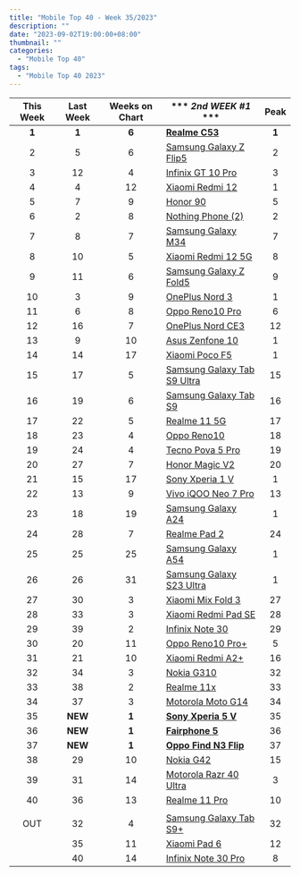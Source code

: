 ```yaml
---
title: "Mobile Top 40 - Week 35/2023"
description: ""
date: "2023-09-02T19:00:00+08:00"
thumbnail: ""
categories:
  - "Mobile Top 40"
tags:
  - "Mobile Top 40 2023"
---
```

<!--more-->
|**This Week**|**Last Week**|**Weeks on Chart**|*** *2nd WEEK #1* ***|**Peak**|
|:----:|:----:|:----:|----|:----:|
|**1**|**1**|**6**|**[Realme C53](https://www.gsmarena.com/realme_c53-12310.php)**|**1**|
|2|5|6|[Samsung Galaxy Z Flip5](https://www.gsmarena.com/samsung_galaxy_z_flip5-12252.php)|2|
|3|12|4|[Infinix GT 10 Pro](https://www.gsmarena.com/infinix_gt_10_pro-12451.php)|3|
|4|4|12|[Xiaomi Redmi 12](https://www.gsmarena.com/xiaomi_redmi_12-12328.php)|1|
|5|7|9|[Honor 90](https://www.gsmarena.com/honor_90-12297.php)|5|
|6|2|8|[Nothing Phone (2)](https://www.gsmarena.com/nothing_phone_(2)-12386.php)|2|
|7|8|7|[Samsung Galaxy M34](https://www.gsmarena.com/samsung_galaxy_m34_5g-11290.php)|7|
|8|10|5|[Xiaomi Redmi 12 5G](https://www.gsmarena.com/xiaomi_redmi_12_5g-12446.php)|8|
|9|11|6|[Samsung Galaxy Z Fold5](https://www.gsmarena.com/samsung_galaxy_z_fold5-12418.php)|9|
|10|3|9|[OnePlus Nord 3](https://www.gsmarena.com/oneplus_nord_3-12135.php)|1|
|11|6|8|[Oppo Reno10 Pro](https://www.gsmarena.com/oppo_reno10_pro-12413.php)|6|
|12|16|7|[OnePlus Nord CE3](https://www.gsmarena.com/oneplus_nord_ce3-11977.php)|12|
|13|9|10|[Asus Zenfone 10](https://www.gsmarena.com/asus_zenfone_10-12380.php)|1|
|14|14|17|[Xiaomi Poco F5](https://www.gsmarena.com/xiaomi_poco_f5-12258.php)|1|
|15|17|5|[Samsung Galaxy Tab S9 Ultra](https://www.gsmarena.com/samsung_galaxy_tab_s9_ultra-12217.php)|15|
|16|19|6|[Samsung Galaxy Tab S9](https://www.gsmarena.com/samsung_galaxy_tab_s9-12439.php)|16|
|17|22|5|[Realme 11 5G](https://www.gsmarena.com/realme_11_5g-12444.php)|17|
|18|23|4|[Oppo Reno10](https://www.gsmarena.com/oppo_reno10-12414.php)|18|
|19|24|4|[Tecno Pova 5 Pro](https://www.gsmarena.com/tecno_pova_5_pro-12448.php)|19|
|20|27|7|[Honor Magic V2](https://www.gsmarena.com/honor_magic_v2-12383.php)|20|
|21|15|17|[Sony Xperia 1 V](https://www.gsmarena.com/sony_xperia_1_v-12263.php)|1|
|22|13|9|[Vivo iQOO Neo 7 Pro](https://www.gsmarena.com/vivo_iqoo_neo_7_pro-12364.php)|13|
|23|18|19|[Samsung Galaxy A24](https://www.gsmarena.com/samsung_galaxy_a24_4g-12176.php)|1|
|24|28|7|[Realme Pad 2](https://www.gsmarena.com/realme_pad_2-12426.php)|24|
|25|25|25|[Samsung Galaxy A54](https://www.gsmarena.com/samsung_galaxy_a54-12070.php)|1|
|26|26|31|[Samsung Galaxy S23 Ultra](https://www.gsmarena.com/samsung_galaxy_s23_ultra-12024.php)|1|
|27|30|3|[Xiaomi Mix Fold 3](https://www.gsmarena.com/xiaomi_mix_fold_3-12468.php)|27|
|28|33|3|[Xiaomi Redmi Pad SE](https://www.gsmarena.com/xiaomi_redmi_pad_se-12466.php)|28|
|29|39|2|[Infinix Note 30](https://www.gsmarena.com/infinix_note_30-12288.php)|29|
|30|20|11|[Oppo Reno10 Pro+](https://www.gsmarena.com/oppo_reno10_pro+-12275.php)|5|
|31|21|10|[Xiaomi Redmi A2+](https://www.gsmarena.com/xiaomi_redmi_a2+-12197.php)|16|
|32|34|3|[Nokia G310](https://www.gsmarena.com/nokia_g310-12471.php)|32|
|33|38|2|[Realme 11x](https://www.gsmarena.com/realme_11x-12519.php)|33|
|34|37|3|[Motorola Moto G14](https://www.gsmarena.com/motorola_moto_g14-12447.php)|34|
|35|**NEW**|**1**|**[Sony Xperia 5 V](https://www.gsmarena.com/sony_xperia_5_v-12534.php)**|35|
|36|**NEW**|**1**|**[Fairphone 5](https://www.gsmarena.com/fairphone_5-12540.php)**|36|
|37|**NEW**|**1**|**[Oppo Find N3 Flip](https://www.gsmarena.com/oppo_find_n3_flip-12531.php)**|37|
|38|29|10|[Nokia G42](https://www.gsmarena.com/nokia_g42-12381.php)|15|
|39|31|14|[Motorola Razr 40 Ultra](https://www.gsmarena.com/motorola_razr_40_ultra-12169.php)|3|
|40|36|13|[Realme 11 Pro](https://www.gsmarena.com/realme_11_pro-12261.php)|10|
||||||
|OUT|32|4|[Samsung Galaxy Tab S9+](https://www.gsmarena.com/samsung_galaxy_tab_s9+-12440.php)|32|
||35|11|[Xiaomi Pad 6](https://www.gsmarena.com/xiaomi_pad_6-12237.php)|12|
||40|14|[Infinix Note 30 Pro](https://www.gsmarena.com/infinix_note_30_pro-12273.php)|8|